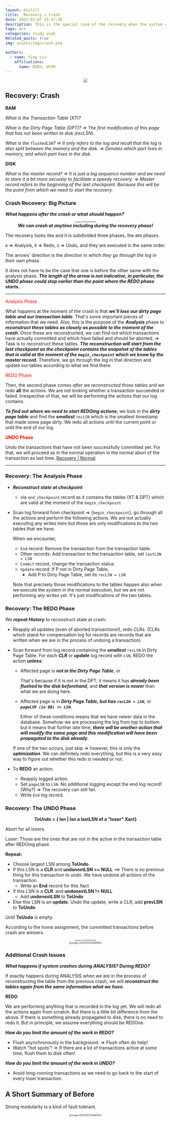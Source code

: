 ```yaml
---
layout: distill
title:  Recovery > Crash
date: 2023-01-07 15:57:30
description: This is the special case of the recovery when the system crashes.
tags: acs
categories: study ucph
Related_posts: true
img: assets/img/crash.png

authors:
  - name: Ying Liu
    affiliations:
      name: DIKU, UCPH
---
```


<div align=center>
  <div class="row mt-3">
    <div class="col-sm mt-3 mt-md-0">
      <img src="https://i.imgur.com/D0YTFXX.png" style="zoom: 80%" class="img-fluid rounded z-depth-1" />
    </div>
  </div>
</div>

## Recovery: Crash

**RAM**

*What is the Transaction Table (XT)?*

*What is the Dirty Page Table (DPT)? => The first modification of this page that has not been written to disk (recLSN).*

*What is the `flushedLSN`? => It only refers to the log and recall that the log is also split between the memory and the disk. => Denotes which part lives in memory, and which part lives in the disk.* 

**DISK**

*What is the master record? => It is just a log sequence number and we need to store it a bit more securely to facilitate a speedy recovery. => Master record refers to the beginning of the last checkpoint. Because this will be the point from which we need to start the recovery.*

### Crash Recovery: Big Picture

***What happens after the crash or what should happen?***

<div align=center>
  <div class="row mt-3">
    <div class="col-sm mt-3 mt-md-0">
      <img src="https://i.imgur.com/aMm0Hww.png" alt="image-20230107155730658" style="zoom:33%;" class="img-fluid rounded z-depth-1" />
    </div>
  </div>
</div>

<div align=center><i><b>We can crash at anytime including during the recovery phase!</b></i></div>

The recovery looks like and it is subdivided three phases, the `ARU` phases.

`A` => Analysis, `R` => Redo, `U` => Undo, and they are executed in the same order.

The arrows' direction is the direction in *which they go through the log in their own phase*.

It does not have to be the case that one is before the other same with the analysis phase. ***The length of the arrow is not indicative, in particular, the UNDO phase could stop earlier than the point where the REDO phase starts .***

<hr>


<font color=red>Analysis Phase</font>

What happens at the moment of the crash is that ***we'll lose our dirty page table and our transaction table***. That's some important pieces of information that we need. Also, this is the purpose of the ***Analysis*** phase to ***reconstruct these tables as closely as possible to the moment of the crash***. Once these are reconstructed, we can find out which transactions have actually committed and which have failed and should be aborted. => Task is to reconstruct these tables. ***The reconstruction will start from the last checkpoint as the checkpoint contains the snapshot of the tables that is valid at the moment of the `begin_checkpoint` which we know by the master record.*** Therefore, we go through the log in that direction and update our tables according to what we find there.

<font color=red>REDO Phase</font>

Then, the second phase *comes after we reconstructed those tables* and we redo **all** the actions. We are not looking whether a transaction succeeded or failed. Irrespective of that, we will be performing the actions that our log contains. 

***To find out where we need to start REDOing actions***, we look in the ***dirty page table*** and find the ***smallest*** `recLSN` which is the smallest timestamp that made some page dirty. We redo all actions until the current point or until the end of our log.

<font color=red><b>UNDO Phase</b></font>

Undo the transactions that have not been successfully committed yet. For that, we will proceed as in the normal operation in the normal abort of the transaction as last time. [Recovery | Normal](https://yingliu.bio/advanced-computer-system/recovernormal)

<hr>


### Recovery: The Analysis Phase

+ ***Reconstruct state at checkpoint***

  + via `end_checkpoint` record as it contains the tables (XT & DPT) which are valid at the moment of the `begin_checkpoint`.

+ Scan log forward from checkpoint => (`begin_checkpoint`), go through all the actions and perform the following actions. We are not actually executing any writes here but those are only modifications to the two tables that we have.

  When we encounter,

  + `End` record: Remove the transaction from the transaction table.
  + Other records: Add transaction to the transaction table, set `lastLSN = LSN`
  + `Commit` record, change the transaction status
  + `Update` record: If P not in Dirty Page Table, 
    + Add P to Dirty Page Table, set its `recLSN = LSN`

  Note that precisely those modifications to the tables happen also when we execute the system in the normal execution, but we are not performing any writes yet. It's just modifications of the two tables.

### Recovery: The REDO Phase

We ***repeat History*** to reconstruct state at crash:

+ Reapply all updates (even of aborted transactions!), redo CLRs. (CLRs which stand for compensation log for records are records that are written when we are in the process of undoing a transaction)

+ Scan forward from log record containing the ***smallest*** `recLSN` in Dirty Page Table. For each ***CLR*** or ***update*** log record with `LSN`, REDO the action **unless**:

  + Affected page is ***not in the Dirty Page Table***, or

    That's because if it is not in the DPT, it means it has ***already been flushed to the disk beforehand***, and ***that version is newer*** than what we are doing here.

  + Affected page is in ***Dirty Page Table, but has `recLSN > LSN`***, or ***`pageLSN (in DB) >= LSN`.***

    Either of these conditions means that we have newer data in the database. Somehow we are processing the log from top to bottom but it means that further late time, ***there will be another action that will modify the same page and this modification will have been propagated to the disk already***.

  If one of the two occurs, just skip => however, this is only the ***optimization***. We can definitely redo everything, but this is a very easy way to figure out whether this redo is needed or not.

+ To **REDO** an action:

  + Reapply logged action.
  + Set `pageLSN` to `LSN`. No additional logging except the end log record! (Why?) => The recovery can still fail.
  + Write `End` log record.

### Recovery: The UNDO Phase

<div align=center><b>ToUndo = { lsn | lsn a lastLSN of a "loser" Xact}</b></div>

Abort for all losers.

Loser: Those are the ones that are not in the active in the transaction table after REDOing phase.

**Repeat:**

+ Choose largest LSN among **ToUndo**.
+ If this LSN is a **CLR** and **undonextLSN == NULL** ==> There is no previous thing for this transaction to undo. We have undone all actions of the transaction.
  + Write an **End** record for this Xact
+ If this LSN is a **CLR**. and **undonextLSN != NULL** 
  + Add **undonextLSN** to **ToUndo**
+ Else this LSN is an **update**. Undo the update, write a CLR, add **prevLSN** to **ToUndo**.

Until **ToUndo** is empty.

According to the home assignment, the committed transactions before crash are winners.


<div align=center>
  <div class="row mt-3">
    <div class="col-sm mt-3 mt-md-0">
      <img src="https://i.imgur.com/aMm0Hww.png" alt="image-20230107155730658" style="zoom:33%;" class="img-fluid rounded z-depth-1" />
    </div>
  </div>
</div>


<div align=center>
  <div class="row mt-3">
    <div class="col-sm mt-3 mt-md-0">
      <img src="https://i.imgur.com/HOB9twW.png" alt="image-20230107203841645" style="zoom:50%;" class="img-fluid rounded z-depth-1" />
    </div>
  </div>
</div>

### Additional Crash Issues

***What happens if system crashes during ANALYSIS? During REDO?***

If exactly happens during ANALYSIS when we are in the process of reconstructing the table from the previous crash, we will ***reconstruct the tables again from the same information what we have.***

**REDO**

We are performing anything that is recorded in the log yet. We will redo all the actions again from scratch. But there is a little bit difference from the above. If there is something already propagated to disk, there is no need to redo it. But in principle, we assume everything should be REDOne.

***How do you limit the amount of the work in REDO?***

+ Flush asynchronously in the background. => Flush often do help!
+ Watch "hot spots"! => If there are a lot of transactions active at some time, flush them to disk often!

***How do you limit the amount of the work in UNDO?***

+ Avoid long-running transactions as we need to go back to the start of every loser transaction.



## A Short Summary of Before

Strong modularity is a kind of fault tolerant.

<div align=center>
  <div class="row mt-3">
    <div class="col-sm mt-3 mt-md-0">
      <img src="https://i.imgur.com/oDBoceD.png" alt="image-20230107224641524" style="zoom:50%;" class="img-fluid rounded z-depth-1" />
    </div>
  </div>
</div>
